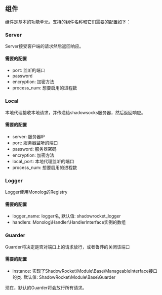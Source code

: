 
## 组件

组件是基本的功能单元。支持的组件名称和它们需要的配置如下：

### Server

Server接受客户端的请求然后返回响应。

#### 需要的配置

- port: 监听的端口
- password
- encryption: 加密方法
- process_num: 想要启用的进程数

### Local

本地代理接收本地请求，并传递给shadowsocks服务器，然后返回响应。

#### 需要的配置

- server: 服务器IP
- port: 服务器监听的端口
- password: 服务器密码
- encryption: 加密方法
- local_port: 本地代理监听的端口
- process_num: 想要启用的进程数

### Logger

Logger使用Monolog的Registry

#### 需要的配置

- logger_name: logger名, 默认值: shadowrocket_logger
- handlers: Monolog\Handler\HandlerInterface实例的数组

### Guarder

Guarder将决定是否对端口上的请求放行，或者鲁莽的关闭该端口

#### 需要的配置

- instance: 实现了ShadowRocket\Module\Base\ManageableInterface接口的类. 
默认值: ShadowRocket\Module\Base\Guarder

现在，默认的Guarder将会放行所有请求。
